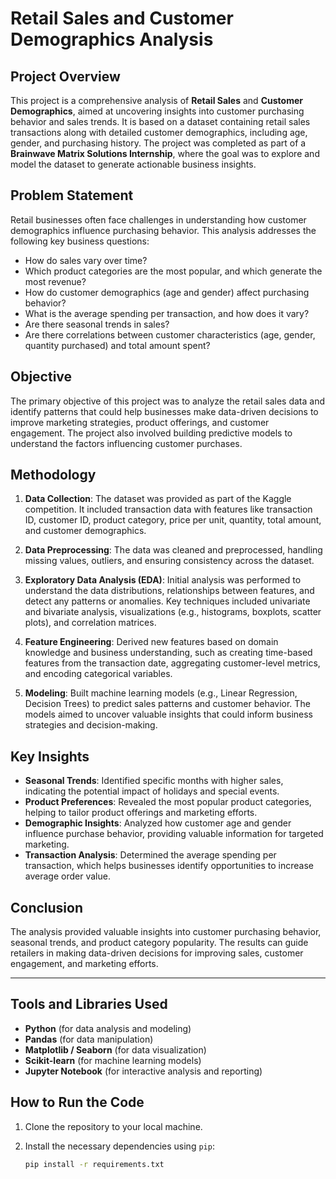 # Retail Sales and Customer Demographics Analysis

## Project Overview

This project is a comprehensive analysis of **Retail Sales** and **Customer Demographics**, aimed at uncovering insights into customer purchasing behavior and sales trends. It is based on a dataset containing retail sales transactions along with detailed customer demographics, including age, gender, and purchasing history. The project was completed as part of a **Brainwave Matrix Solutions Internship**, where the goal was to explore and model the dataset to generate actionable business insights.

## Problem Statement

Retail businesses often face challenges in understanding how customer demographics influence purchasing behavior. This analysis addresses the following key business questions:

- How do sales vary over time?
- Which product categories are the most popular, and which generate the most revenue?
- How do customer demographics (age and gender) affect purchasing behavior?
- What is the average spending per transaction, and how does it vary?
- Are there seasonal trends in sales?
- Are there correlations between customer characteristics (age, gender, quantity purchased) and total amount spent?

## Objective

The primary objective of this project was to analyze the retail sales data and identify patterns that could help businesses make data-driven decisions to improve marketing strategies, product offerings, and customer engagement. The project also involved building predictive models to understand the factors influencing customer purchases.

## Methodology

1. **Data Collection**: The dataset was provided as part of the Kaggle competition. It included transaction data with features like transaction ID, customer ID, product category, price per unit, quantity, total amount, and customer demographics.
  
2. **Data Preprocessing**: The data was cleaned and preprocessed, handling missing values, outliers, and ensuring consistency across the dataset.
  
3. **Exploratory Data Analysis (EDA)**: Initial analysis was performed to understand the data distributions, relationships between features, and detect any patterns or anomalies. Key techniques included univariate and bivariate analysis, visualizations (e.g., histograms, boxplots, scatter plots), and correlation matrices.

4. **Feature Engineering**: Derived new features based on domain knowledge and business understanding, such as creating time-based features from the transaction date, aggregating customer-level metrics, and encoding categorical variables.

5. **Modeling**: Built machine learning models (e.g., Linear Regression, Decision Trees) to predict sales patterns and customer behavior. The models aimed to uncover valuable insights that could inform business strategies and decision-making.

## Key Insights

- **Seasonal Trends**: Identified specific months with higher sales, indicating the potential impact of holidays and special events.
- **Product Preferences**: Revealed the most popular product categories, helping to tailor product offerings and marketing efforts.
- **Demographic Insights**: Analyzed how customer age and gender influence purchase behavior, providing valuable information for targeted marketing.
- **Transaction Analysis**: Determined the average spending per transaction, which helps businesses identify opportunities to increase average order value.

## Conclusion

The analysis provided valuable insights into customer purchasing behavior, seasonal trends, and product category popularity. The results can guide retailers in making data-driven decisions for improving sales, customer engagement, and marketing efforts.

---

## Tools and Libraries Used

- **Python** (for data analysis and modeling)
- **Pandas** (for data manipulation)
- **Matplotlib / Seaborn** (for data visualization)
- **Scikit-learn** (for machine learning models)
- **Jupyter Notebook** (for interactive analysis and reporting)

## How to Run the Code

1. Clone the repository to your local machine.
2. Install the necessary dependencies using `pip`:

   ```bash
   pip install -r requirements.txt
